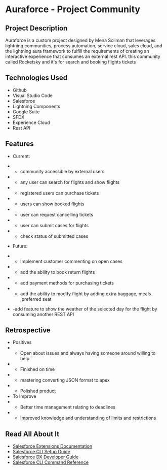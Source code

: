 # Auraforce - Project Community

## Project Description

Auraforce is a custom project designed by Mena Soliman that leverages lightning communities, process automation, service cloud, sales cloud, and the lightning aura framework to fulfill the requirements of creating an interactive experience that consumes an external rest API.
this community called Rocketsky and it's for search and booking flights tickets 

## Technologies Used

* Github
* Visual Studio Code
* Salesforce
* Lightning Components
* Google Suite
* SFDX
* Experience Cloud
* Rest API 

## Features
  * Current:
  * - community accessible by external users
  * - any user can search for flights and show flights
  * - registered users can purchase tickets
  * - users can show booked flights
  * - user can request cancelling tickets 
  * - user can submit cases for flights  
  * - check  status of submitted cases 
  
  * Future:
  * - Implement customer commenting on open cases
  * - add the ability to book return flights 
  * - add payment methods for purchasing tickets 
  * - add the ability to modify flight by adding  extra baggage, meals ,preferred seat
  * -add feature to show the weather of the selected day for the flight by consuming another REST API
  

## Retrospective
 * Positives
 * - Open about issues and always having someone around willing to help
 * - Finished on time
 * - mastering converting JSON format to apex 
 * - Polished product
 * To Improve
 * - Better time management relating to deadlines
 * - Improved knowledge and understanding of limits and restrictions


## Read All About It

- [Salesforce Extensions Documentation](https://developer.salesforce.com/tools/vscode/)
- [Salesforce CLI Setup Guide](https://developer.salesforce.com/docs/atlas.en-us.sfdx_setup.meta/sfdx_setup/sfdx_setup_intro.htm)
- [Salesforce DX Developer Guide](https://developer.salesforce.com/docs/atlas.en-us.sfdx_dev.meta/sfdx_dev/sfdx_dev_intro.htm)
- [Salesforce CLI Command Reference](https://developer.salesforce.com/docs/atlas.en-us.sfdx_cli_reference.meta/sfdx_cli_reference/cli_reference.htm)
